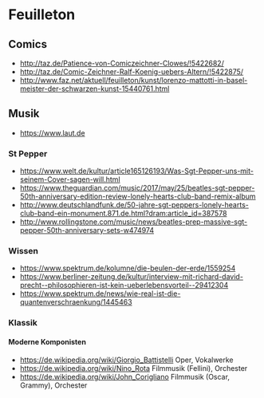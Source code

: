 # Feuilleton

## Comics

* http://taz.de/Patience-von-Comiczeichner-Clowes/!5422682/
* http://taz.de/Comic-Zeichner-Ralf-Koenig-uebers-Altern/!5422875/
* http://www.faz.net/aktuell/feuilleton/kunst/lorenzo-mattotti-in-basel-meister-der-schwarzen-kunst-15440761.html

## Musik

* https://www.laut.de

### St Pepper

* https://www.welt.de/kultur/article165126193/Was-Sgt-Pepper-uns-mit-seinem-Cover-sagen-will.html
* https://www.theguardian.com/music/2017/may/25/beatles-sgt-pepper-50th-anniversary-edition-review-lonely-hearts-club-band-remix-album
* http://www.deutschlandfunk.de/50-jahre-sgt-peppers-lonely-hearts-club-band-ein-monument.871.de.html?dram:article_id=387578
* http://www.rollingstone.com/music/news/beatles-prep-massive-sgt-pepper-50th-anniversary-sets-w474974


### Wissen

* https://www.spektrum.de/kolumne/die-beulen-der-erde/1559254
* https://www.berliner-zeitung.de/kultur/interview-mit-richard-david-precht--philosophieren-ist-kein-ueberlebensvorteil--29412304
* https://www.spektrum.de/news/wie-real-ist-die-quantenverschraenkung/1445463

### Klassik

#### Moderne Komponisten

* https://de.wikipedia.org/wiki/Giorgio_Battistelli Oper, Vokalwerke
* https://de.wikipedia.org/wiki/Nino_Rota Filmmusik (Fellini), Orchester
* https://de.wikipedia.org/wiki/John_Corigliano Filmmusik (Oscar, Grammy), Orchester
